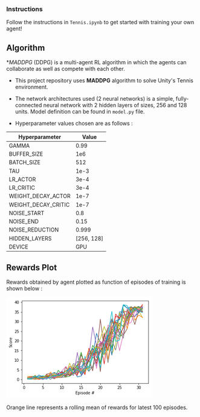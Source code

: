 ### Instructions

Follow the instructions in `Tennis.ipynb` to get started with training your own agent!

## Algorithm

**MADDPG* (DDPG) is a multi-agent RL algorithm in which the agents can collaborate as well as compete with each other.

- This project repository uses **MADDPG** algorithm to solve Unity's Tennis environment.

- The network architectures used (2 neural networks) is a simple, fully-connected neural network with 2 hidden layers of sizes, 256 and 128 units. Model definition can be found in `model.py` file.

- Hyperparameter values chosen are as follows :

| Hyperparameter | Value |
| -------------- | ------ |
| GAMMA | 0.99 |
| BUFFER_SIZE | 1e6 |
| BATCH_SIZE | 512 |
| TAU | 1e-3 |
| LR_ACTOR | 3e-4 |
| LR_CRITIC | 3e-4 |
| WEIGHT_DECAY_ACTOR | 1e-7 |
| WEIGHT_DECAY_CRITIC | 1e-7 |
| NOISE_START | 0.8 |
| NOISE_END | 0.15 |
| NOISE_REDUCTION | 0.999 |
| HIDDEN_LAYERS | [256, 128] |
| DEVICE | GPU |

## Rewards Plot

Rewards obtained by agent plotted as function of episodes of training is shown below :

![rewards_plot](https://raw.githubusercontent.com/akshaydp1995/Reacher_Environment/master/rewards.png)

Orange line represents a rolling mean of rewards for latest 100 episodes.
